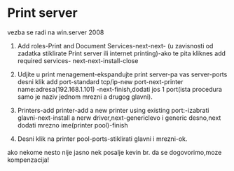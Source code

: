 # Print server

vezba se radi na win.server 2008

1. Add roles-Print and Document Services-next-next-
(u zavisnosti od zadatka stiklirate Print server ili internet printing)-ako te pita kliknes add required services-
next-next-install-close

2. Udjite u print menagement-ekspandujte print server-pa vas server-ports desni klik add port-standard tcp/ip-new port-next-printer name:adresa(192.168.1.101)
-next-finish,dodati jos 1 port(ista procedura samo je naziv jednom mrezni a drugog glavni).
3. Printers-add printer-add a new printer using existing port:-izabrati glavni-next-install a nerw driver,next-genericlevo i generic desno,next
dodati mrezno ime(printer pool)-finish
4. Desni klik na printer pool-ports-stiklirati glavni i mrezni-ok.

ako nekome nesto nije jasno nek posalje kevin br. da se dogovorimo,moze kompenzacija!
